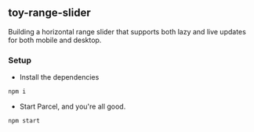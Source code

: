 ## toy-range-slider
Building a horizontal range slider that supports both lazy and live updates for both mobile and desktop.

### Setup
- Install the dependencies
```bash
npm i
```

- Start Parcel, and you're all good.
```bash
npm start
```